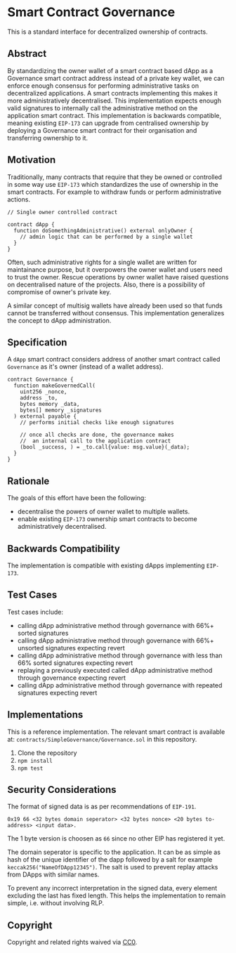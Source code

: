 # Smart Contract Governance

This is a standard interface for decentralized ownership of contracts.

## Abstract

By standardizing the owner wallet of a smart contract based dApp as a Governance smart contract address instead of a private key wallet, we can enforce enough consensus for performing administrative tasks on decentralized applications. A smart contracts implementing this makes it more administratively decentralised. This implementation expects enough valid signatures to internally call the administrative method on the application smart contract. This implementation is backwards compatible, meaning existing `EIP-173` can upgrade from centralised ownership by deploying a Governance smart contract for their organisation and transferring ownership to it.

## Motivation

Traditionally, many contracts that require that they be owned or controlled in some way use `EIP-173` which standardizes the use of ownership in the smart contracts. For example to withdraw funds or perform administrative actions.

```solidity
// Single owner controlled contract

contract dApp {
  function doSomethingAdministrative() external onlyOwner {
    // admin logic that can be performed by a single wallet
  }
}
```

Often, such administrative rights for a single wallet are written for maintainance purpose, but it overpowers the owner wallet and users need to trust the owner. Rescue operations by owner wallet have raised questions on decentralised nature of the projects. Also, there is a possibility of compromise of owner's private key.

A similar concept of multisig wallets have already been used so that funds cannot be transferred without consensus. This implementation generalizes the concept to dApp administration.

## Specification

A `dApp` smart contract considers address of another smart contract called `Governance` as it's owner (instead of a wallet address).

```solidity
contract Governance {
  function makeGovernedCall(
    uint256 _nonce,
    address _to,
    bytes memory _data,
    bytes[] memory _signatures
  ) external payable {
    // performs initial checks like enough signatures

    // once all checks are done, the governance makes
    //  an internal call to the application contract
    (bool _success, ) = _to.call{value: msg.value}(_data);
  }
}
```

## Rationale

The goals of this effort have been the following:

- decentralise the powers of owner wallet to multiple wallets.
- enable existing `EIP-173` ownership smart contracts to become administratively decentralised.

## Backwards Compatibility

The implementation is compatible with existing dApps implementing `EIP-173`.

## Test Cases

Test cases include:

- calling dApp administrative method through governance with 66%+ sorted signatures
- calling dApp administrative method through governance with 66%+ unsorted signatures expecting revert
- calling dApp administrative method through governance with less than 66% sorted signatures expecting revert
- replaying a previously executed called dApp administrative method through governance expecting revert
- calling dApp administrative method through governance with repeated signatures expecting revert

## Implementations

This is a reference implementation. The relevant smart contract is available at: `contracts/SimpleGovernance/Governance.sol` in this repository.

1. Clone the repository
2. `npm install`
3. `npm test`

## Security Considerations

The format of signed data is as per recommendations of `EIP-191`.

```
0x19 66 <32 bytes domain seperator> <32 bytes nonce> <20 bytes to-address> <input data>.
```

The 1 byte version is choosen as `66` since no other EIP has registered it yet.

The domain seperator is specific to the application. It can be as simple as hash of the unique identifier of the dapp followed by a salt for example `keccak256("NameOfDApp12345")`. The salt is used to prevent replay attacks from DApps with similar names.

To prevent any incorrect interpretation in the signed data, every element excluding the last has fixed length. This helps the implementation to remain simple, i.e. without involving RLP.

## Copyright

Copyright and related rights waived via [CC0](https://creativecommons.org/publicdomain/zero/1.0/).
